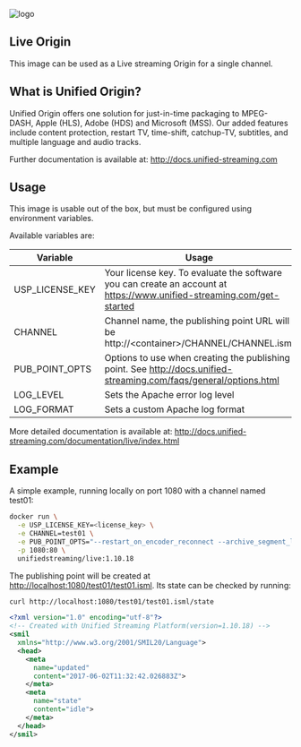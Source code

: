 ![logo](https://raw.githubusercontent.com/unifiedstreaming/origin/master/unifiedstreaming-logo-black.png)

Live Origin
-----------
This image can be used as a Live streaming Origin for a single channel.


What is Unified Origin?
-----------------------
Unified Origin offers one solution for just-in-time packaging to MPEG-DASH, Apple (HLS), Adobe (HDS) and Microsoft (MSS). Our added features include content protection, restart TV, time-shift, catchup-TV, subtitles, and multiple language and audio tracks.

Further documentation is available at: <http://docs.unified-streaming.com>

Usage
-----
This image is usable out of the box, but must be configured using environment variables.

Available variables are:

|Variable        |Usage   |Mandatory?|
|----------------|--------|----------|
|USP_LICENSE_KEY |Your license key. To evaluate the software you can create an account at <https://www.unified-streaming.com/get-started>|Yes|
|CHANNEL|Channel name, the publishing point URL will be http://<container\>/CHANNEL/CHANNEL.isml|Yes|
|PUB_POINT_OPTS  |Options to use when creating the publishing point. See http://docs.unified-streaming.com/faqs/general/options.html|No|
|LOG_LEVEL|Sets the Apache error log level|No|
|LOG_FORMAT|Sets a custom Apache log format|No|


More detailed documentation is available at: <http://docs.unified-streaming.com/documentation/live/index.html>

Example
-------
A simple example, running locally on port 1080 with a channel named test01:

```bash
docker run \
  -e USP_LICENSE_KEY=<license_key> \
  -e CHANNEL=test01 \
  -e PUB_POINT_OPTS="--restart_on_encoder_reconnect --archive_segment_length=60" \
  -p 1080:80 \
  unifiedstreaming/live:1.10.18
```

The publishing point will be created at <http://localhost:1080/test01/test01.isml>.
Its state can be checked by running:

```bash
curl http://localhost:1080/test01/test01.isml/state
```

```xml
<?xml version="1.0" encoding="utf-8"?>
<!-- Created with Unified Streaming Platform(version=1.10.18) -->
<smil
  xmlns="http://www.w3.org/2001/SMIL20/Language">
  <head>
    <meta
      name="updated"
      content="2017-06-02T11:32:42.026883Z">
    </meta>
    <meta
      name="state"
      content="idle">
    </meta>
  </head>
</smil>
```
